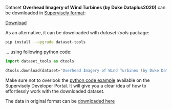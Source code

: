 Dataset **Overhead Imagery of Wind Turbines (by Duke Dataplus2020)** can be downloaded in [Supervisely format](https://developer.supervisely.com/api-references/supervisely-annotation-json-format):

 [Download](https://assets.supervisely.com/supervisely-supervisely-assets-public/teams_storage/R/j/KA/fkBUGCoQPjbxcqx9YwmmluhFczb1XjMrHmzyVBDfxcssrtsKNfCRdGZuV6t1ftyEGTmPuDPWLlDNOBdLOs8kLUKXLqdhUi0tyt9Hbkqq6E0LFW68x0fQg6VGxteh.tar)

As an alternative, it can be downloaded with *dataset-tools* package:
``` bash
pip install --upgrade dataset-tools
```

... using following python code:
``` python
import dataset_tools as dtools

dtools.download(dataset='Overhead Imagery of Wind Turbines (by Duke Dataplus2020)', dst_dir='~/dataset-ninja/')
```
Make sure not to overlook the [python code example](https://developer.supervisely.com/getting-started/python-sdk-tutorials/iterate-over-a-local-project) available on the Supervisely Developer Portal. It will give you a clear idea of how to effortlessly work with the downloaded dataset.

The data in original format can be [downloaded here](https://figshare.com/ndownloader/files/24121976)
